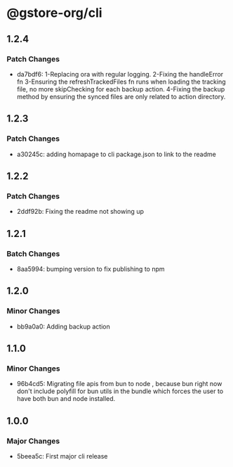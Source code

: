 # @gstore-org/cli

## 1.2.4

### Patch Changes

- da7bdf6: 1-Replacing ora with regular logging.
  2-Fixing the handleError fn
  3-Ensuring the refreshTrackedFiles fn runs when loading the tracking file, no more skipChecking for each backup action.
  4-Fixing the backup method by ensuring the synced files are only related to action directory.

## 1.2.3

### Patch Changes

- a30245c: adding homapage to cli package.json to link to the readme

## 1.2.2

### Patch Changes

- 2ddf92b: Fixing the readme not showing up

## 1.2.1

### Batch Changes

- 8aa5994: bumping version to fix publishing to npm

## 1.2.0

### Minor Changes

- bb9a0a0: Adding backup action

## 1.1.0

### Minor Changes

- 96b4cd5: Migrating file apis from bun to node , because bun right now don't include polyfill for bun utils in the bundle which forces the user to have both bun and node installed.

## 1.0.0

### Major Changes

- 5beea5c: First major cli release
